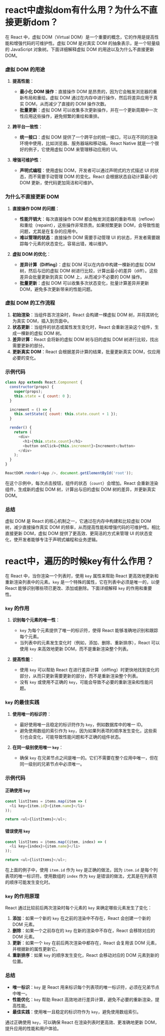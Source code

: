 # react中虚拟dom有什么用？为什么不直接更新dom？

在 React 中，虚拟 DOM（Virtual DOM）是一个重要的概念，它的作用是提高性能和增强代码的可维护性。虚拟 DOM 是对真实 DOM 的抽象表示，是一个轻量级的 JavaScript 对象树。下面详细解释虚拟 DOM 的用途以及为什么不直接更新 DOM。

### 虚拟 DOM 的用途

1. **提高性能**：
   - **最小化 DOM 操作**：直接操作 DOM 是昂贵的，因为它会触发浏览器的重新布局和重绘。虚拟 DOM 通过在内存中进行操作，然后将差异应用于真实 DOM，从而减少了直接的 DOM 操作次数。
   - **批量更新**：虚拟 DOM 可以收集多次更新操作，并在一个更新周期中一次性应用这些操作，避免频繁的重绘和重排。

2. **跨平台一致性**：
   - **统一接口**：虚拟 DOM 提供了一个跨平台的统一接口，可以在不同的渲染环境中使用，比如浏览器、服务器端和移动端。React Native 就是一个很好的例子，它使用虚拟 DOM 来管理移动应用的 UI。

3. **增强可维护性**：
   - **声明式编程**：使用虚拟 DOM，开发者可以通过声明式的方式描述 UI 的状态，而不需要手动管理 DOM 的变化。React 会根据状态自动计算最小的 DOM 更新，使代码更加简洁和可维护。

### 为什么不直接更新 DOM

1. **直接操作 DOM 的问题**：
   - **性能开销大**：每次直接操作 DOM 都会触发浏览器的重新布局（reflow）和重绘（repaint），这些操作非常昂贵。如果频繁更新 DOM，会导致性能问题，尤其是在复杂的应用中。
   - **难以管理的状态**：直接操作 DOM 需要手动管理 UI 的状态，开发者需要跟踪每个元素的状态变化，容易出错，难以维护。

2. **虚拟 DOM 的优化**：
   - **差异计算（Diffing）**：虚拟 DOM 可以在内存中构建一棵新的虚拟 DOM 树，然后与旧的虚拟 DOM 树进行比较，计算出最小的差异（diff）。这些差异会批量更新到真实 DOM 上，从而减少不必要的 DOM 操作。
   - **批量更新**：虚拟 DOM 可以收集多次状态变化，批量计算差异并更新 DOM，避免多次更新带来的性能问题。

### 虚拟 DOM 的工作流程

1. **初始渲染**：当组件首次渲染时，React 会构建一棵虚拟 DOM 树，并将其转化为真实 DOM，插入到页面中。
2. **状态更新**：当组件的状态或属性发生变化时，React 会重新渲染这个组件，生成一棵新的虚拟 DOM 树。
3. **差异计算**：React 会将新的虚拟 DOM 树与旧的虚拟 DOM 树进行比较，找出需要更新的部分。
4. **更新真实 DOM**：React 会根据差异计算的结果，批量更新真实 DOM，仅应用必要的变化。

### 示例代码

```javascript
class App extends React.Component {
  constructor(props) {
    super(props);
    this.state = { count: 0 };
  }

  increment = () => {
    this.setState({ count: this.state.count + 1 });
  }

  render() {
    return (
      <div>
        <h1>{this.state.count}</h1>
        <button onClick={this.increment}>Increment</button>
      </div>
    );
  }
}

ReactDOM.render(<App />, document.getElementById('root'));
```

在这个示例中，每次点击按钮，组件的状态（`count`）会增加。React 会重新渲染组件，生成新的虚拟 DOM 树，计算出与旧的虚拟 DOM 树的差异，并更新真实 DOM。

### 总结

虚拟 DOM 是 React 的核心机制之一，它通过在内存中构建和比较虚拟 DOM 树，减少直接操作真实 DOM 的频率，从而提高性能和增强代码的可维护性。相比直接更新 DOM，虚拟 DOM 提供了更高效、更简洁的方式来管理 UI 的状态变化，使开发者能够专注于声明式编程和业务逻辑。


# react中，遍历的时候key有什么作用？

在 React 中，当你渲染一个列表时，使用 `key` 属性来帮助 React 更高效地更新和重新渲染列表中的元素。`key` 是一个特殊的属性，它在列表中必须是唯一的，以便 React 能够识别哪些项已更改、添加或删除。下面详细解释 `key` 的作用和重要性。

### `key` 的作用

1. **识别每个元素的唯一性**：
   - `key` 为每个元素提供了唯一的标识符，使得 React 能够准确地识别和跟踪每个元素。
   - 当列表中的元素发生变化时（例如，添加、删除、重新排序），React 可以使用 `key` 来高效地更新 DOM，而不是重新渲染整个列表。

2. **提高性能**：
   - 使用 `key` 可以帮助 React 在进行差异计算（diffing）时更快地找到变化的部分，从而只更新需要更新的部分，而不是重新渲染整个列表。
   - 没有 `key` 或使用不正确的 `key`，可能会导致不必要的重新渲染和性能问题。

### `key` 的最佳实践

1. **使用唯一的标识符**：
   - 最好使用唯一且稳定的标识符作为 `key`，例如数据库中的唯一 ID。
   - 避免使用数组的索引作为 `key`，因为如果列表项的顺序发生变化，这些索引也会变化，可能导致性能问题和不正确的组件状态。

2. **在同一级别使用唯一 `key`**：
   - 确保 `key` 在兄弟节点之间是唯一的。它们不需要在整个应用中唯一，但在同一级别的兄弟节点中必须唯一。

### 示例代码

#### 正确使用 `key`

```javascript
const listItems = items.map(item => (
  <li key={item.id}>{item.name}</li>
));

return <ul>{listItems}</ul>;
```

#### 错误使用 `key`

```javascript
const listItems = items.map((item, index) => (
  <li key={index}>{item.name}</li>
));

return <ul>{listItems}</ul>;
```

在上面的例子中，使用 `item.id` 作为 `key` 是正确的做法，因为 `item.id` 是每个列表项的唯一标识符。使用数组的 `index` 作为 `key` 是错误的做法，尤其是在列表项的顺序可能发生变化时。

### `key` 的作用原理

React 通过比较前后两次渲染时每个元素的 `key` 来确定哪些元素发生了变化：

1. **添加**：如果一个新的 `key` 在之前的渲染中不存在，React 会创建一个新的 DOM 元素。
2. **删除**：如果一个之前存在的 `key` 在新的渲染中不存在，React 会移除对应的 DOM 元素。
3. **更新**：如果一个 `key` 在前后两次渲染中都存在，React 会复用该 DOM 元素，并根据新的属性更新它。
4. **重新排序**：如果 `key` 的顺序发生变化，React 会移动对应的 DOM 元素到新的位置。

### 总结

- **唯一标识**：`key` 是 React 用来标识每个列表项的唯一标识符，必须在兄弟节点中唯一。
- **性能优化**：`key` 帮助 React 高效地进行差异计算，避免不必要的重新渲染，提高性能。
- **最佳实践**：使用唯一且稳定的标识符作为 `key`，避免使用数组索引。

通过正确使用 `key`，可以确保 React 在渲染列表时更高效、更准确地更新 DOM，提升应用的性能和用户体验。

# 
